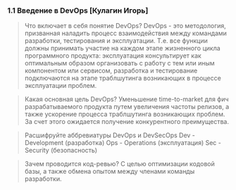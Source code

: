 ### 1.1 Введение в DevOps [Кулагин Игорь]

> Что включает в себя понятие DevOps?
DevOps - это методология, призванная наладить процесс взаимодействия между командами разработки, тестирования и эксплуатации. Т.е. все функции должны принимать  участие на каждом этапе жизненного цикла программного продукта: эксплуатация консультирует как оптимальным образом организовать с работу с тем или иным компонентом или сервисом, разработка и тестирование подключаются на этапе траблшутинга возникающих в процессе эксплуатации проблем.

> Какая основная цель DevOps?
Уменьшение time-to-market для фич разрабатываемого продукта путем увеличения частоты релизов, а также ускорение процесса траблшутинга возникающих проблем. За счет этого ожидается получение конкурентного преимущества.

> Расшифруйте аббревиатуры DevOps и DevSecOps
Dev - Development (разработка)
Ops - Operations (эксплуатация)
Sec - Security (безопасность)

> Зачем проводится код-ревью?
С целью оптимизации кодовой базы, а также обмена опытом между членами команды разработки.
